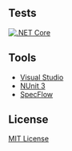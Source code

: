 ## Tests
[![.NET Core](https://github.com/impolitetulip/name-generator/actions/workflows/dotnetcore.yml/badge.svg)](https://github.com/impolitetulip/name-generator/actions/workflows/dotnetcore.yml)
## Tools
* [Visual Studio](https://visualstudio.microsoft.com/vs/)
* [NUnit 3](https://nunit.org/)
* [SpecFlow](https://specflow.org/tools/specflow/)
## License
[MIT License](https://github.com/cryptic-wizard/random-word-generator/blob/main/LICENSE.md)
